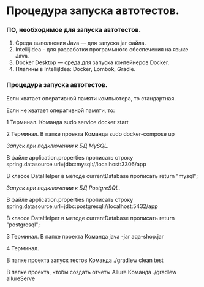# Процедура запуска автотестов.

### ПО, необходимое для запуска автотестов.

1. Среда выполнения Java — для запуска jar файла.
2. IntellijIdea - для разработки программного обеспечения на языке Java.
3. Docker Desktop — среда для запуска контейнеров Docker.
4. Плагины  в IntellijIdea: Docker, Lombok, Gradle.

### Процедура запуска автотестов.

Если хватает оперативной памяти компьютера, то стандартная.

Если не хватает оперативной памяти, то:

1 Терминал. Команда sudo service docker start

2 Терминал. В папке проекта Команда  sudo docker-compose up

*Запуск при подключении к БД MySQL.*

В файле application.properties прописать строку
spring.datasource.url=jdbc:mysql://localhost:3306/app

В классе DataHelper в методе currentDatabase прописать
return "mysql";

*Запуск при подключении к БД PostgreSQL.*

В файле application.properties прописать строку
spring.datasource.url=jdbc:postgresql://localhost:5432/app

В классе DataHelper в методе currentDatabase прописать
return "postgresql";

3 Терминал. В папке проекта Команда  java -jar aqa-shop.jar

4 Терминал.

В папке проекта запуск тестов Команда ./gradlew clean test

В папке проекта, чтобы создать отчеты Allure Команда ./gradlew allureServe